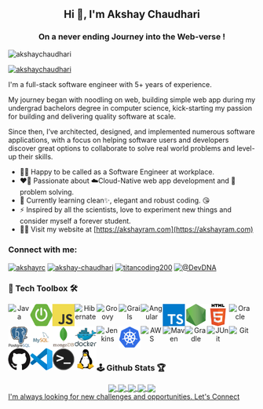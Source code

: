 <h2 align="center">Hi 👋, I'm Akshay Chaudhari</h2>
<h3 align="center">On a never ending Journey into the Web-verse !</h3>

<p align="left"> <img src="https://komarev.com/ghpvc/?username=akshaychaudhari&label=Profile%20views&color=0e75b6&style=flat" alt="akshaychaudhari"/> </p>
<p align="left"> <a href="https://github.com/ryo-ma/github-profile-trophy"><img src="https://github-profile-trophy.vercel.app/?username=akshayrcc&theme=darkhub&rank=-?&column=-1" alt="akshaychaudhari" /></a> </p>

I'm a full-stack software engineer with 5+ years of experience.

My journey began with noodling on web, building simple web app during my undergrad bachelors degree in computer science, kick-starting my passion for building and delivering quality software at scale.

Since then, I’ve architected, designed, and implemented numerous software applications, with a focus on helping software users and developers discover great options to collaborate to solve real world problems and level-up their skills.

- 🧑‍💻 Happy to be called as a Software Engineer at workplace.
- ❤️‍🔥 Passionate about ☁️Cloud-Native web app development and 🧩 problem solving.
- 🌱 Currently learning clean✨, elegant and robust coding. 😘
- ⚡ Inspired by all the scientists, love to experiment new things and consider myself a forever student.
- 👨‍💻 Visit my website at [https://akshayram.com](https://akshayram.com)

<h3 align="left">Connect with me:</h3>

<p align="left">
<a href="https://linkedin.com/in/akshayrc" target="blank"><img align="center" src="https://raw.githubusercontent.com/rahuldkjain/github-profile-readme-generator/master/src/images/icons/Social/linked-in-alt.svg" alt="akshayrc" height="30" width="40" /></a>
<a href="https://stackoverflow.com/users/11896804/akshay-chaudhari" target="blank"><img align="center" src="https://raw.githubusercontent.com/rahuldkjain/github-profile-readme-generator/master/src/images/icons/Social/stack-overflow.svg" alt="akshay-chaudhari" height="30" width="40" /></a>
<a href="https://instagram.com/titancoding200" target="blank"><img align="center" src="https://raw.githubusercontent.com/rahuldkjain/github-profile-readme-generator/master/src/images/icons/Social/instagram.svg" alt="titancoding200" height="30" width="40" /></a>
<a href="https://www.youtube.com/@DevDNA" target="blank"><img align="center" src="https://raw.githubusercontent.com/rahuldkjain/github-profile-readme-generator/master/src/images/icons/Social/youtube.svg" alt="@DevDNA" height="30" width="40" /></a>
<!-- <a href="https://discord.gg/xxx" target="blank"><img align="center" src="https://raw.githubusercontent.com/rahuldkjain/github-profile-readme-generator/master/src/images/icons/Social/discord.svg" alt="xxx" height="30" width="40" /></a> -->
</p>

<h3>🧰 Tech Toolbox 🛠️</h3>

<p align="center">
<!-- Backend-->
<a>
<img align="left"  width="45" height="45" alt="Java" src="https://dev.java/assets/images/java-logo-vert-blk.png">
<img align="left"  width="45" height="45" alt="Spring Boot" src="https://raw.githubusercontent.com/jhipster/jhipster.github.io/53f1d5bf62772799093e1e4cd0317d42cc0816b2/images/logo/svg/spring-boot.svg">
<img align="left"  width="45" height="45" alt="JavaScript"   src="https://raw.githubusercontent.com/github/explore/80688e429a7d4ef2fca1e82350fe8e3517d3494d/topics/javascript/javascript.png">
<img align="left"  width="45" height="45" alt="Hibernate"   src="https://raw.githubusercontent.com/gilbarbara/logos/f4c8e8b933aa80ce83b6d6d387e016bf4cb4e376/logos/hibernate.svg">
<!-- UI-->
<img align="left"  width="45" height="45" alt="Groovy"   src="https://upload.wikimedia.org/wikipedia/commons/3/36/Groovy-logo.svg">
<img align="left"  width="45" height="45" alt="Grails"   src="https://grails.org/images/grails_logo.svg">
<img align="left"  width="45" height="45" alt="Angular"   src="https://angular.io/assets/images/logos/angular/angular.svg">
<img align="left"  width="45" height="45" alt="TypeScript"   src="https://raw.githubusercontent.com/github/explore/80688e429a7d4ef2fca1e82350fe8e3517d3494d/topics/typescript/typescript.png">
<img align="left"  width="45" height="45" alt="Node.js"   src="https://raw.githubusercontent.com/github/explore/80688e429a7d4ef2fca1e82350fe8e3517d3494d/topics/nodejs/nodejs.png">
<img align="left"  width="45" height="45" alt="HTML5"   src="https://raw.githubusercontent.com/github/explore/80688e429a7d4ef2fca1e82350fe8e3517d3494d/topics/html/html.png">
<!--<img align="left"  width="45" height="45" alt="CSS3"   src="https://raw.githubusercontent.com/github/explore/80688e429a7d4ef2fca1e82350fe8e3517d3494d/topics/css/css.png">-->
</a>
</p>

<p align="center">
<!--Databases-->
<img align="left"  width="45" height="45" alt="Oracle"   src="https://raw.githubusercontent.com/gilbarbara/logos/f4c8e8b933aa80ce83b6d6d387e016bf4cb4e376/logos/oracle.svg">
<img align="left"  width="45" height="45" alt="PostreSQL"   src="https://raw.githubusercontent.com/devicons/devicon/master/icons/postgresql/postgresql-original-wordmark.svg">
<!--<img align="left"  width="45" height="45" alt="SQL"   src="https://raw.githubusercontent.com/github/explore/80688e429a7d4ef2fca1e82350fe8e3517d3494d/topics/sql/sql.png">-->
<img align="left"  width="45" height="45" alt="MySQL"   src="https://raw.githubusercontent.com/github/explore/80688e429a7d4ef2fca1e82350fe8e3517d3494d/topics/mysql/mysql.png">
<img align="left"  width="45" height="45" alt="MongoDB"   src="https://raw.githubusercontent.com/devicons/devicon/master/icons/mongodb/mongodb-original-wordmark.svg">
<!--DevOps-->
<img align="left"  width="45" height="45" alt="Docker"   src="https://raw.githubusercontent.com/devicons/devicon/master/icons/docker/docker-original-wordmark.svg">
<img align="left"  width="45" height="45" alt="Jenkins"   src="https://www.jenkins.io/images/logos/brno/brno.png">
<img align="left"  width="45" height="45" alt="Kubernetes"   src="https://raw.githubusercontent.com/gilbarbara/logos/f4c8e8b933aa80ce83b6d6d387e016bf4cb4e376/logos/kubernetes.svg">
<img align="left"  width="45" height="45" alt="AWS"   src="https://upload.wikimedia.org/wikipedia/commons/9/93/Amazon_Web_Services_Logo.svg">
<!--Repo/Dependencies -->
<img align="left"  width="45" height="45" alt="Maven"   src="https://raw.githubusercontent.com/gilbarbara/logos/f4c8e8b933aa80ce83b6d6d387e016bf4cb4e376/logos/maven.svg">
<img align="left"  width="45" height="45" alt="Gradle"   src="https://raw.githubusercontent.com/gilbarbara/logos/f4c8e8b933aa80ce83b6d6d387e016bf4cb4e376/logos/gradle.svg">
<!--Unit Testing-->
<img align="left"  width="45" height="45" alt="JUnit"   src="https://avatars.githubusercontent.com/u/874086?s=200&v=4">
<br />
</p>

<p align="center">
<!--Code Management-->
<img align="left"  width="45" height="45" alt="Git"   src="https://www.vectorlogo.zone/logos/git-scm/git-scm-icon.svg">
<img align="left"  width="45" height="45" alt="GitHub"   src="https://raw.githubusercontent.com/github/explore/78df643247d429f6cc873026c0622819ad797942/topics/github/github.png">
<img align="left" width="45" height="45" alt="Visual Studio Code"   src="https://raw.githubusercontent.com/github/explore/80688e429a7d4ef2fca1e82350fe8e3517d3494d/topics/visual-studio-code/visual-studio-code.png">
<img align="left"  width="45" height="45" alt="Terminal"   src="https://raw.githubusercontent.com/github/explore/80688e429a7d4ef2fca1e82350fe8e3517d3494d/topics/terminal/terminal.png">
<img align="left"  width="45" height="45" alt="Linux" src="https://raw.githubusercontent.com/github/explore/80688e429a7d4ef2fca1e82350fe8e3517d3494d/topics/linux/linux.png">
<br />
<!--Source-->
<!---->
</p>

<br />
<br />

<h3 align="left">🕹️ Github Stats 🏆</h3>

<p>
<div align="center">
<a href="https://github.com/akshaychaudhari">
<img align="center" src="http://github-profile-summary-cards.vercel.app/api/cards/stats?username=akshaychaudhari&theme=2077" height="180em" />
<img align="center" src="http://github-profile-summary-cards.vercel.app/api/cards/most-commit-language?username=akshaychaudhari&theme=2077" height="180em" />
<img align="center" src="http://github-profile-summary-cards.vercel.app/api/cards/repos-per-language?username=akshaychaudhari&theme=2077" height="180em" />
<img align="center" src="http://github-profile-summary-cards.vercel.app/api/cards/productive-time?username=akshaychaudhari&theme=2077" height="180em" />
<img align="center" src="http://github-profile-summary-cards.vercel.app/api/cards/profile-details?username=akshaychaudhari&theme=2077" height="180em" />
</div>
I'm always looking for new challenges and opportunities. <a href="mailto:akshayrc@csu.fullerton.edu">Let's Connect</a>
</p>

<!-- As of 2024, I have earned masters degree in computer science**.

Here are a handful I’m most proud of:

---

### Skills & Technologies:

**Advanced:**
Java, JavaScript, Angular, Next.js, Node.js, HTML, CSS, TailwindCSS, Git, VS Code, Figma, GPT-4

**Experience with:**
SQL, MySQL, Postgres, MongoDB, Redis, async message queues & distributed processing, Docker, Docker Compose, Nginx, React.js, Next.js, GraphQL, Ruby on Rails, Python, jQuery, WebSockets, Socket.io, Stripe Billing, Terraform, Pulumi, AWS CDK, Electron, Prettier, ESLint, Sass/SCSS

**Infrastructure & platforms:**
AWS, GCP, DigitalOcean, Cloudflare, Vercel, Firebase, Netlify, Redis Cloud, MongoDB Cloud, Heroku, Upstash, Fly.io, Supabase, PlanetScale, FaunaDB, GitHub, OpenAI

**Skills:**
Frontend & backend development, software architecture, project research/planning/management, database modeling & migration, API design & development, cloud system design, advanced web scraping, browser automation, email development & deliverability, billing systems, LLM prompt engineering, GitHub Actions, CI/CD, unit testing, UI/UX design, chrome extension development, real-time systems development, WebSockets, SEO

---

\*\*
-->
